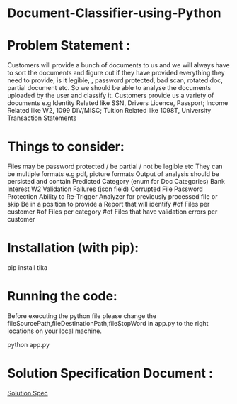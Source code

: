 # Document-Classifier-using-Python

# Problem Statement : 
Customers will provide a bunch of documents to us and we will always have to sort the documents and figure out if they have provided everything they need to provide, is it legible, , password protected, bad scan, rotated doc, partial document etc. So we should be able to analyse the documents uploaded by the user and classify it. Customers provide us a variety of documents e.g Identity Related like SSN, Drivers Licence, Passport; Income Related like W2, 1099 DIV/MISC; Tuition Related like 1098T, University Transaction Statements

# Things to consider:
  Files may be password protected / be partial / not be legible etc
  They can be multiple formats e.g pdf, picture formats
  Output of analysis should be persisted and contain
    Predicted Category (enum for Doc Categories)
    Bank Interest
    W2
  Validation Failures (json field)
  Corrupted File
  Password Protection
  Ability to Re-Trigger Analyzer for previously processed file or skip
  Be in a position to provide a Report that will identify 
  #of Files per customer
  #of Files per category
  #of Files that have validation errors per customer



# Installation (with pip): 
pip install tika


# Running the code: 
Before executing the python file please change the  fileSourcePath,fileDestinationPath,fileStopWord in app.py to the right locations on your local machine.

python app.py

# Solution Specification Document : 
[Solution Spec](https://docs.google.com/document/d/1REU5DE7MIecbjsOeEqsufoooQIOBIenZxYSAJSykdsc/edit?usp=sharing)

